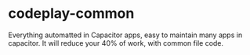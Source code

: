 # codeplay-common
 Everything automatted in Capacitor apps, easy to maintain many apps in capacitor. It will reduce your 40% of work, with common file code.
